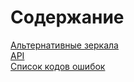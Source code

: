 # Содержание

[Альтернативные зеркала](/for-developers/mirrors.md)  
[API](/for-developers/api.md)  
[Список кодов ошибок](/for-developers/errors.md)
